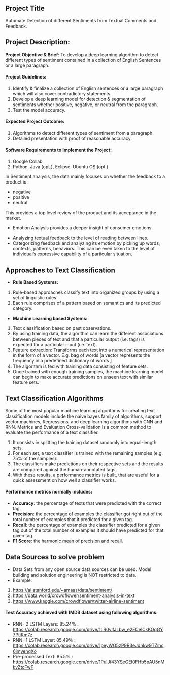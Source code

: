 Project Title
----
Automate Detection of different Sentiments from Textual Comments and Feedback. 

Project Description:
---
**Project Objective & Brief**: To develop a deep learning algorithm to detect different types of sentiment contained in a collection of English Sentences or a large paragraph.

#### Project Guidelines:
1. Identify & finalize a collection of English sentences or a large paragraph which will also cover contradictory statements.
2. Develop a deep learning model for detection & segmentation of sentiments whether positive, negative, or neutral from the paragraph.
3. Test the model accuracy.

#### Expected Project Outcome:
1. Algorithms to detect different types of sentiment from a paragraph.
2. Detailed presentation with proof of reasonable accuracy.

#### Software Requirements to Implement the Project:
1. Google Collab
2. Python, Java (opt.), Eclipse, Ubuntu OS (opt.)

In Sentiment analysis, the data mainly focuses on whether the feedback to a product is :
 - negative
 - positive
 - neutral

This provides a top level review of the product and its acceptance in the market.
* Emotion Analysis provides a deeper insight of consumer emotions.
 - Analyzing textual feedback to the level of reading between lines.
 - Categorizing feedback and analyzing its emotion by picking up words, contexts, patterns, behaviors. This can be even taken to the level of individual’s expressive capability of a particular situation.

Approaches to Text Classification
---
* **Rule Based Systems:**
 1. Rule-based approaches classify text into organized groups by using a set of linguistic rules.
 2. Each rule comprises of a pattern based on semantics and its predicted category.
* **Machine Learning based Systems:**
 1. Text classification based on past observations.
 2. By using training data, the algorithm can learn the different associations between pieces of text and that a particular output (i.e. tags) is expected for a particular input (i.e. text).
 3. Feature extraction: Transforms each text into a numerical representation in the form of a vector. E.g. bag of words [a vector represents the frequency in a predefined dictionary of words ]
 4. The algorithm is fed with training data consisting of feature sets.
 5. Once trained with enough training samples, the machine learning model can begin to make accurate predictions on unseen text with similar feature sets.

Text Classification Algorithms
---
Some of the most popular machine learning algorithms for creating text classification models include the naive bayes family of algorithms, support vector machines, Regressions, and deep learning algorithms with CNN and RNN. Metrics and Evaluation Cross-validation is a common method to evaluate the performance of a text classifier.
 1. It consists in splitting the training dataset randomly into equal-length sets.
 2. For each set, a text classifier is trained with the remaining samples (e.g. 75% of the samples).
 3. The classifiers make predictions on their respective sets and the results are compared against the human-annotated tags.
 4. With these results, a performance metrics is built, that are useful for a quick assessment on how well a classifier works.

#### Performance metrics normally includes:
* **Accuracy**: the percentage of texts that were predicted with the correct tag.
* **Precision**: the percentage of examples the classifier got right out of the total number of examples that it predicted for a given tag.
* **Recall**: the percentage of examples the classifier predicted for a given tag out of the total number of examples it should have predicted for that given tag.
* **F1 Score**: the harmonic mean of precision and recall.

Data Sources to solve problem
---
* Data Sets from any open source data sources can be used. Model building and solution engineering is NOT restricted to data.
* Example:
 1. https://ai.stanford.edu/~amaas/data/sentiment/
 2. https://data.world/crowdflower/sentiment-analysis-in-text
 3. https://www.kaggle.com/crowdflower/twitter-airline-sentiment

#### Test Accuracy achieved with IMDB dataset using following algorithms:
- RNN- 2 LSTM Layers: 85.24% : https://colab.research.google.com/drive/1LR0vlfJLbw_e2ECeICkKOqGY7PtiKm7z
- RNN- 1 LSTM Layer: 85.49% : https://colab.research.google.com/drive/1peyWG5zP9R3eJdnkw9TZihc6imyenqXo
- Pre-processed Text: 85.5% : https://colab.research.google.com/drive/1PulJf43YSeGEI0FHb5pAU5nMkvZtcFwF
